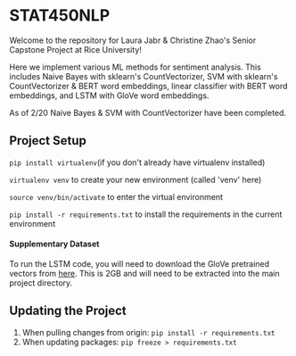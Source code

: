 # STAT450NLP

Welcome to the repository for Laura Jabr & Christine Zhao's Senior Capstone Project at Rice University!

Here we implement various ML methods for sentiment analysis. This includes Naive Bayes with sklearn's CountVectorizer, SVM with sklearn's CountVectorizer & BERT word embeddings, 
linear classifier with BERT word embeddings, and LSTM with GloVe word embeddings.

As of 2/20 Naive Bayes & SVM with CountVectorizer have been completed.

## Project Setup

` pip install virtualenv `(if you don't already have virtualenv installed)

` virtualenv venv ` to create your new environment (called 'venv' here)

` source venv/bin/activate ` to enter the virtual environment

` pip install -r requirements.txt ` to install the requirements in the current environment

#### Supplementary Dataset
To run the LSTM code, you will need to download the GloVe pretrained vectors from [here](https://huggingface.co/stanfordnlp/glove/resolve/main/glove.840B.300d.zip). This is 2GB and will need to be extracted into the main project directory.

## Updating the Project

1. When pulling changes from origin: ` pip install -r requirements.txt `
2. When updating packages: ` pip freeze > requirements.txt `
